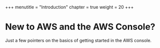 +++
menutitle = "Introduction"
chapter = true
weight = 20
+++

# New to AWS and the AWS Console?
Just a few pointers on the basics of getting started in the AWS console.
